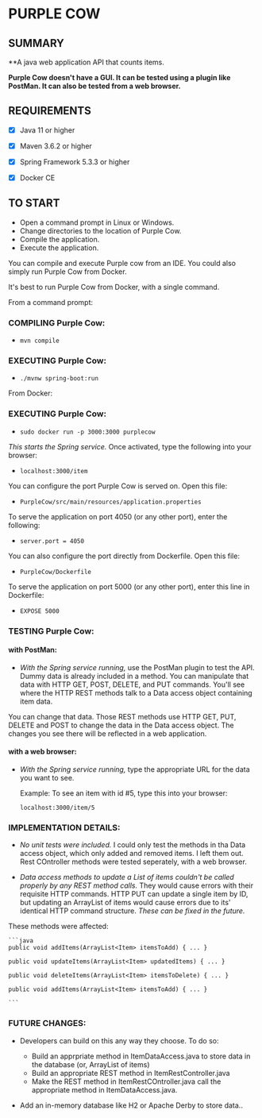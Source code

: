 
# PURPLE COW

SUMMARY
-------
**A java web application API that counts items.

**Purple Cow doesn't have a GUI. It can be tested using a plugin like PostMan. It can also be tested from a web browser.**
 

REQUIREMENTS
------------
- [x] Java 11 or higher 
- [x] Maven 3.6.2 or higher
- [x] Spring Framework 5.3.3 or higher
- [x] Docker CE

 

TO START
--------
 - Open a command prompt in Linux or Windows.
 - Change directories to the location of Purple Cow.
 - Compile the application.
 - Execute the application.

You can compile and execute Purple cow from an IDE.
You could also simply run Purple Cow from Docker.

It's best to run Purple Cow from Docker, with a single command.

From a command prompt:

### COMPILING Purple Cow:
 - `` mvn compile ``


### EXECUTING Purple Cow:

 - ``./mvnw spring-boot:run ``


From Docker:

### EXECUTING Purple Cow:

 - ``sudo docker run -p 3000:3000 purplecow ``


_This starts the Spring service._ Once activated, type the following into your browser:

 - ``localhost:3000/item``

You can configure the port Purple Cow is served on. Open this file:

 - ``PurpleCow/src/main/resources/application.properties``

To serve the application on port 4050 (or any other port), enter the following:

 - ``server.port = 4050``

You can also configure the port directly from Dockerfile. Open this file:

 - ``PurpleCow/Dockerfile``

To serve the application on port 5000 (or any other port), enter this line in Dockerfile:

 - ``EXPOSE 5000``


### TESTING Purple Cow:

#### with PostMan:
 - _With the Spring service running,_ use the PostMan plugin to test the API. Dummy data is already included in a method. You can manipulate that data with HTTP GET, POST, DELETE, and PUT commands. You'll see where the HTTP REST methods talk to a Data access object containing item data. 

You can change that data. Those REST methods use HTTP GET, PUT, DELETE and POST to change the data in the Data access object. The changes you see there will be reflected in a web application.   

#### with a web browser:
 - _With the Spring service running,_ type the appropriate URL for the data you want to see.  

    Example: To see an item with id #5, type this into your browser:

    ```localhost:3000/item/5``` 


### IMPLEMENTATION DETAILS:

 - _No unit tests were included._ I could only test the methods in tha Data access object, which only added and removed items. I left them out. Rest COntroller methods were tested seperately, with a web browser.

 - _Data access methods to update a List of items couldn't be called properly by any REST method calls._ They would cause errors with their requisite HTTP commands. HTTP PUT can update a single item by ID, but updating an ArrayList of items would cause errors due to its' identical HTTP command structure. _These can be fixed in the future._ 

These methods were affected:

    ```java 
    public void addItems(ArrayList<Item> itemsToAdd) { ... }
    
    public void updateItems(ArrayList<Item> updatedItems) { ... }

    public void deleteItems(ArrayList<Item> itemsToDelete) { ... }

    public void addItems(ArrayList<Item> itemsToAdd) { ... }   

    ```

### FUTURE CHANGES:

 - Developers can build on this any way they choose. To do so: 
    
     - Build an apprpriate method in ItemDataAccess.java to store data in the database (or, ArrayList of items)
     - Build an appropriate REST method in ItemRestController.java
     - Make the REST method in ItemRestCOntroller.java call the appropriate method in ItemDataAccess.java.

 - Add an in-memory database like H2 or Apache Derby to store data..





